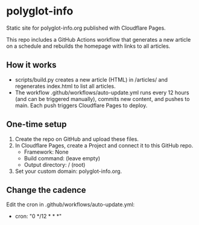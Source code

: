 # polyglot-info

Static site for polyglot-info.org published with Cloudflare Pages.

This repo includes a GitHub Actions workflow that generates a new article on a schedule and rebuilds the homepage with links to all articles.

## How it works
- scripts/build.py creates a new article (HTML) in /articles/ and regenerates index.html to list all articles.
- The workflow .github/workflows/auto-update.yml runs every 12 hours (and can be triggered manually), commits new content, and pushes to main. Each push triggers Cloudflare Pages to deploy.

## One-time setup
1) Create the repo on GitHub and upload these files.
2) In Cloudflare Pages, create a Project and connect it to this GitHub repo.
   - Framework: None
   - Build command: (leave empty)
   - Output directory: /  (root)
3) Set your custom domain: polyglot-info.org.

## Change the cadence
Edit the cron in .github/workflows/auto-update.yml:
- cron: "0 */12 * * *"
